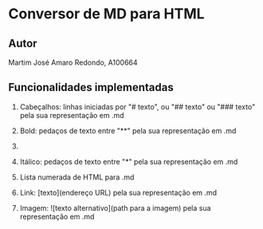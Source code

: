 # Conversor de MD para HTML

## Autor

Martim José Amaro Redondo, A100664

## Funcionalidades implementadas

1. Cabeçalhos: linhas iniciadas por "# texto", ou "## texto" ou "### texto" pela sua representação em .md

2. Bold: pedaços de texto entre "**" pela sua representação em .md
3. 
4. Itálico: pedaços de texto entre "*" pela sua representação em .md
   
6. Lista numerada de HTML para .md

7. Link: [texto](endereço URL) pela sua representação em .md
   
9. Imagem: ![texto alternativo](path para a imagem) pela sua representação em .md

